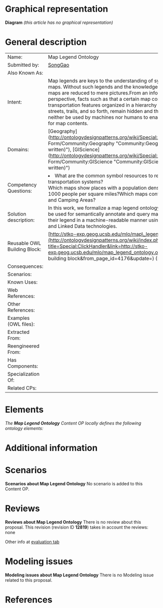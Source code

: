 #  Graphical representation


__Diagram__
_(this article has no graphical representation)_



#  General description




|  |  |
| --- | --- |
|  Name: |  Map Legend Ontology |
|  Submitted by: | [SongGao](../User/SongGao.md "User:SongGao") |
|  Also Known As: |  |
|  Intent: |  Map legends are keys to the understanding of symbols used on maps. Without such legends and the knowledge to interpret them, maps are reduced to mere pictures.From an information retrieval perspective, facts such as that a certain map contains transportation features organized in a hierarchy of highways, streets, trails, and so forth, remain hidden and therefore can neither be used by machines nor humans to enable a richer search for map contents. |
|  Domains: | [Geography](http://ontologydesignpatterns.org/wiki/Special:AddData/Domain Form/Community:Geography "Community:Geography (not yet written)"), [GIScience](http://ontologydesignpatterns.org/wiki/Special:AddData/Domain Form/Community:GIScience "Community:GIScience (not yet written)") |
|  Competency Questions: | <li> What are the common symbol resources to represent highway transportation systems?</li>Which maps show places with a population density larger than 1000 people per square miles?Which maps contain both Ski Areas and Camping Areas? |
|  Solution description: |  In this work, we formalize a map legend ontology (MLO) that can be used for semantically annotate and query map contents via their legend in a machine-readable manner using Semantic Web and Linked Data technologies. |
|  Reusable OWL Building Block: | [http://stko-exp.geog.ucsb.edu/mlo/map\_legend\_ontology.owl](http://ontologydesignpatterns.org/wiki/index.php?title=Special:ClickHandler&link=http://stko-exp.geog.ucsb.edu/mlo/map_legend_ontology.owl&message=OWL building block&from_page_id=4176&update=) (584) |
|  Consequences: |  |
|  Scenarios: |  |
|  Known Uses: |  |
|  Web References: |  |
|  Other References: |  |
|  Examples (OWL files): |  |
|  Extracted From: |  |
|  Reengineered From: |  |
|  Has Components: |  |
|  Specialization Of: |  |
|  Related CPs: |  |


  




#  Elements


_The __Map Legend Ontology__ Content OP locally defines the following ontology elements:_



#  Additional information


#  Scenarios



__Scenarios about Map Legend Ontology__
No scenario is added to this Content OP.




#  Reviews



__Reviews about Map Legend Ontology__
There is no review about this proposal.
This revision (revision ID __12819__) takes in account the reviews: none


Other info at [evaluation tab](http://ontologydesignpatterns.org/wiki/index.php?title=Submissions:Map_Legend_Ontology&action=evaluation "http://ontologydesignpatterns.org/wiki/index.php?title=Submissions:Map_Legend_Ontology&action=evaluation")




  




#  Modeling issues



__Modeling issues about Map Legend Ontology__
There is no Modeling issue related to this proposal.




  




#  References